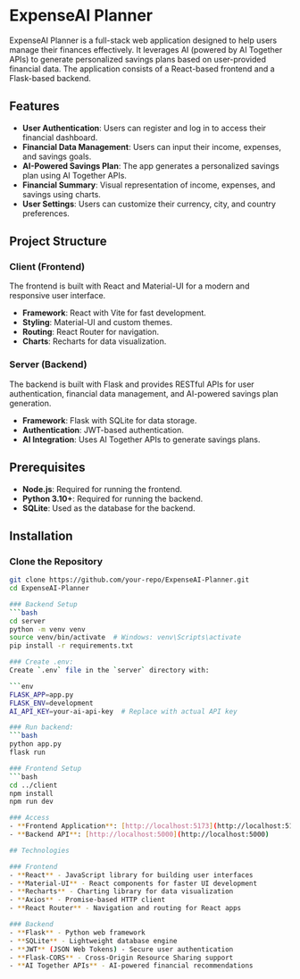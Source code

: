 # ExpenseAI Planner

ExpenseAI Planner is a full-stack web application designed to help users manage their finances effectively. It leverages AI (powered by AI Together APIs) to generate personalized savings plans based on user-provided financial data. The application consists of a React-based frontend and a Flask-based backend.

## Features

- **User Authentication**: Users can register and log in to access their financial dashboard.
- **Financial Data Management**: Users can input their income, expenses, and savings goals.
- **AI-Powered Savings Plan**: The app generates a personalized savings plan using AI Together APIs.
- **Financial Summary**: Visual representation of income, expenses, and savings using charts.
- **User Settings**: Users can customize their currency, city, and country preferences.

## Project Structure

### Client (Frontend)

The frontend is built with React and Material-UI for a modern and responsive user interface.

- **Framework**: React with Vite for fast development.
- **Styling**: Material-UI and custom themes.
- **Routing**: React Router for navigation.
- **Charts**: Recharts for data visualization.

### Server (Backend)

The backend is built with Flask and provides RESTful APIs for user authentication, financial data management, and AI-powered savings plan generation.

- **Framework**: Flask with SQLite for data storage.
- **Authentication**: JWT-based authentication.
- **AI Integration**: Uses AI Together APIs to generate savings plans.

## Prerequisites

- **Node.js**: Required for running the frontend.
- **Python 3.10+**: Required for running the backend.
- **SQLite**: Used as the database for the backend.

## Installation

### Clone the Repository

```bash
git clone https://github.com/your-repo/ExpenseAI-Planner.git
cd ExpenseAI-Planner

### Backend Setup
```bash
cd server
python -m venv venv
source venv/bin/activate  # Windows: venv\Scripts\activate
pip install -r requirements.txt

### Create .env:
Create `.env` file in the `server` directory with:

```env
FLASK_APP=app.py
FLASK_ENV=development
AI_API_KEY=your-ai-api-key  # Replace with actual API key

### Run backend:
```bash
python app.py
flask run

### Frontend Setup
```bash
cd ../client
npm install
npm run dev

### Access
- **Frontend Application**: [http://localhost:5173](http://localhost:5173)  
- **Backend API**: [http://localhost:5000](http://localhost:5000) 

## Technologies

### Frontend
- **React** - JavaScript library for building user interfaces
- **Material-UI** - React components for faster UI development
- **Recharts** - Charting library for data visualization
- **Axios** - Promise-based HTTP client
- **React Router** - Navigation and routing for React apps

### Backend
- **Flask** - Python web framework
- **SQLite** - Lightweight database engine
- **JWT** (JSON Web Tokens) - Secure user authentication
- **Flask-CORS** - Cross-Origin Resource Sharing support
- **AI Together APIs** - AI-powered financial recommendations